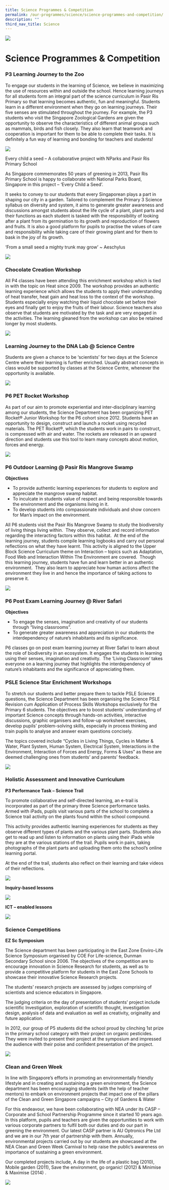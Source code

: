 ```yaml
---
title: Science Programmes & Competition
permalink: /our-programmes/science/science-programmes-and-competition/
description: ""
third_nav_title: Science
---
```

![](/images/Info%20Pic/science%204.png)


# **Science Programmes & Competition**

### P3 Learning Journey to the Zoo

To engage our students in the learning of Science, we believe in maximizing the use of resources within and outside the school. Hence learning journeys for all students form an integral part of the science curriculum in Pasir Ris Primary so that learning becomes authentic, fun and meaningful. Students learn in a different environment when they go on learning journeys. Their five senses are stimulated throughout the journey. For example, the P3 students who visit the Singapore Zoological Gardens are given the opportunity to observe the characteristics of different animal groups such as mammals, birds and fish closely. They also learn that teamwork and cooperation is important for them to be able to complete their tasks. It is definitely a fun way of learning and bonding for teachers and students!

![](/images/sci%20prog.jpg)

Every child a seed – A collaborative project with NParks and Pasir Ris Primary School

As Singapore commemorates 50 years of greening in 2013, Pasir Ris Primary School is happy to collaborate with National Parks Board, Singapore in this project – ‘Every Child a Seed’.

It seeks to convey to our students that every Singaporean plays a part in shaping our city in a garden. Tailored to complement the Primary 3 Science syllabus on diversity and system, it aims to generate greater awareness and discussions amongst students about the life cycle of a plant, plant parts and their functions as each student is tasked with the responsibility of looking after a plant from its germination to its growth and reproduction of flowers and fruits. It is also a good platform for pupils to practise the values of care and responsibility while taking care of their growing plant and for them to bask in the joy of its growth.

‘From a small seed a mighty trunk may grow’ ~ Aeschylus

![](/images/sciprog1.jpg)

### Chocolate Creation Workshop

All P4 classes have been attending this enrichment workshop which is tied in with the topic on Heat since 2009. The workshop provides an authentic learning experience which allows the students to apply their understanding of heat transfer, heat gain and heat loss to the context of the workshop. Students especially enjoy watching their liquid chocolate set before their eyes and finally get to enjoy the fruits of their labour. Science teachers also observe that students are motivated by the task and are very engaged in the activities. The learning gleaned from the workshop can also be retained longer by most students.

![](/images/sciprog2.jpg)

### Learning Journey to the DNA Lab @ Science Centre

Students are given a chance to be ‘scientists’ for two days at the Science Centre where their learning is further enriched. Usually abstract concepts in class would be supported by classes at the Science Centre, whenever the opportunity is available.

![](/images/sciprog3.jpg)

### P6 PET Rocket Workshop

As part of our aim to promote experiential and inter-disciplinary learning among our students, the Science Department has been organizing PET Rocket® Junior Workshop for the P6 cohort since 2012. Students have an opportunity to design, construct and launch a rocket using recycled materials. The PET Rocket®, which the students work in pairs to construct, is compressed with air and water. The rockets are released in an upward direction and students use this tool to learn many concepts about motion, forces and energy.

![](/images/sciprog4.jpg)

### P6 Outdoor Learning @ Pasir Ris Mangrove Swamp

**Objectives**

*   To provide authentic learning experiences for students to explore and appreciate the mangrove swamp habitat.
*   To inculcate in students value of respect and being responsible towards the environment and the organisms living in it.
*   To develop students into compassionate individuals and show concern for Man’s impact on the environment.

All P6 students visit the Pasir Ris Mangrove Swamp to study the biodiversity of living things living within.  They observe, collect and record information regarding the interacting factors within this habitat.  At the end of the learning journey, students compile learning logbooks and carry out personal reflections on what they have learnt. This activity is aligned to the Upper Block Science Curriculum theme on Interaction – topics such as Adaptation, Food Web and Interaction Within The Environment are covered.  Though this learning journey, students have fun and learn better in an authentic environment.  They also learn to appreciate how human actions affect the environment they live in and hence the importance of taking actions to preserve it.

![](/images/sciprog5.jpg)


### P6 Post Exam Learning Journey @ River Safari

**Objectives**

*   To engage the senses, imagination and creativity of our students through “living classrooms”.
*   To generate greater awareness and appreciation in our students the interdependency of nature’s inhabitants and its significance.

P6 classes go on post exam learning journey at River Safari to learn about the role of biodiversity in an ecosystem. It engages the students in learning using their senses, imagination and creativity.  The ‘Living Classroom’ takes everyone on a learning journey that highlights the interdependency of nature’s inhabitants and the significance of appreciating them.

### PSLE Science Star Enrichment Workshops

To stretch our students and better prepare them to tackle PSLE Science questions, the Science Department has been organising the Science PSLE Revision cum Application of Process Skills Workshops exclusively for the Primary 6 students. The objectives are to boost students’ understanding of important Science concepts through hands-on activities, interactive discussions, graphic organisers and follow-up worksheet exercises, develop pupils’ problem-solving skills, especially in process thinking and train pupils to analyse and answer exam questions concisely.

The topics covered include “Cycles in Living Things, Cycles in Matter & Water, Plant System, Human System, Electrical System, Interactions in the Environment, Interaction of Forces and Energy, Forms & Uses” as these are deemed challenging ones from students’ and parents’ feedback.

![](/images/sciprog6.jpg)

### Holistic Assessment and Innovative Curriculum

**P3 Performance Task – Science Trail**

To promote collaborative and self-directed learning, an e-trail is incorporated as part of the primary three Science performance tasks. Armed with iPads, pupils visit various parts of the school to complete a Science trail activity on the plants found within the school compound.

This activity provides authentic learning experiences for students as they observe different types of plants and the various plant parts. Students also get to read up and listen to information on plants using their iPads while they are at the various stations of the trail. Pupils work in pairs, taking photographs of the plant parts and uploading them onto the school’s online learning portal.

At the end of the trail, students also reflect on their learning and take videos of their reflections.

![](/images/sciprog7.jpg)

**Inquiry-based lessons**

![](/images/sciprog8.jpg)

**ICT – enabled lessons**

![](/images/sciprog9.jpg)

### Science Competitions

**EZ Sc Symposium**

The Science department has been participating in the East Zone Enviro-Life Science Symposium organised by COE For Life-science, Dunman Secondary School since 2006. The objectives of the competition are to encourage innovation in Science Research for students, as well as to provide a competitive platform for students in the East Zone Schools to showcase their innovative Science Research projects.

The students’ research projects are assessed by judges comprising of scientists and science educators in Singapore.

The judging criteria on the day of presentation of students’ project include scientific Investigation, exploration of scientific thought, investigation design, analysis of data and evaluation as well as creativity, originality and future application.

In 2012, our group of P5 students did the school proud by clinching 1st prize in the primary school category with their project on organic pesticides. They were invited to present their project at the symposium and impressed the audience with their poise and confident presentation of the project.

![](/images/sciprog10.jpg)

### Clean and Green Week

In line with Singapore’s efforts in promoting an environmentally friendly lifestyle and in creating and sustaining a green environment, the Science department has been encouraging students (with the help of teacher mentors) to embark on environment projects that impact one of the pillars of the Clean and Green Singapore campaigns – City of Gardens & Water

For this endeavour, we have been collaborating with NEA under its CASP – Corporate and School Partnership Programme since it started 10 years ago. In this platform, pupils and teachers are given the opportunities to work with various corporate partners to fulfil both our duties and do our part in greening the environment. Our latest CASP partner is AU Optronics Pte Ltd and we are in our 7th year of partnership with them. Annually, environmental projects carried out by our students are showcased at the NEA Clean and Green Week Carnival to help raise the public’s awareness on importance of sustaining a green environment.

Our completed projects include, A day in the life of a plastic bag (2010), Mobile garden (2011), Save the environment, go organic! (2012) & Minimise & Maximise (2014) .

![](/images/sciprog11.jpg)